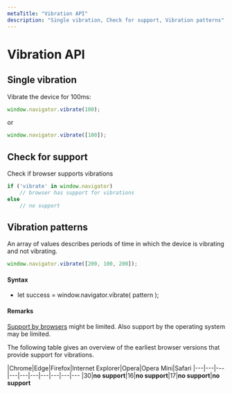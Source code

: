 ```yaml
---
metaTitle: "Vibration API"
description: "Single vibration, Check for support, Vibration patterns"
---
```


# Vibration API




## Single vibration


Vibrate the device for 100ms:

```js
window.navigator.vibrate(100);

```

or

```js
window.navigator.vibrate([100]);

```



## Check for support


Check if browser supports vibrations

```js
if ('vibrate' in window.navigator)
    // browser has support for vibrations
else
    // no support

```



## Vibration patterns


An array of values describes periods of time in which the device is vibrating and not vibrating.

```js
window.navigator.vibrate([200, 100, 200]);

```



#### Syntax


- let success = window.navigator.vibrate( pattern );



#### Remarks


[Support by browsers](http://caniuse.com/#feat=vibration) might be limited. Also support by the operating system may be limited.

The following table gives an overview of the earliest browser versions that provide support for vibrations.

|Chrome|Edge|Firefox|Internet Explorer|Opera|Opera Mini|Safari</th>
|---|---|---|---|---|---|---|---|---|---
|30|**no support**|16|**no support**|17|**no support**|**no support**</td>

